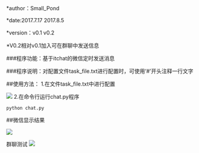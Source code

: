 *author：Small_Pond

*date:2017.7.17    2017.8.5

*version：v0.1     v0.2

*V0.2相对v0.1加入可在群聊中发送信息

###程序功能：基于itchat的微信定时发送消息

###程序说明：对配置文件task_file.txt进行配置时，可使用‘#’开头注释一行文字

##使用方法：
1.在文件task_file.txt中进行配置

![](http://i.imgur.com/cu9WGIR.png)
2.在命令行运行chat.py程序
	
	python chat.py 
##微信显示结果

![](http://i.imgur.com/nkauloR.png)

群聊测试
![](http://i.imgur.com/jRr1YRE.png)
